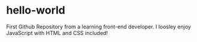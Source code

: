 # hello-world
First Github Repository from a learning front-end developer.
I loosley enjoy JavaScript with HTML and CSS included!
